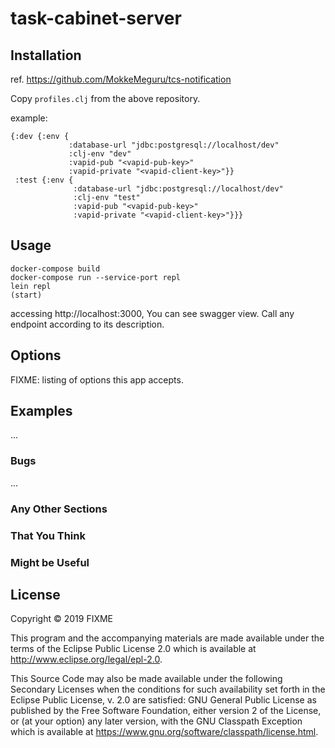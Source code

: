 # task-cabinet-server


## Installation
ref. https://github.com/MokkeMeguru/tcs-notification

Copy `profiles.clj` from the above repository.

example:
```
{:dev {:env {
             :database-url "jdbc:postgresql://localhost/dev"
             :clj-env "dev"
             :vapid-pub "<vapid-pub-key>"
             :vapid-private "<vapid-client-key>"}}
 :test {:env {
              :database-url "jdbc:postgresql://localhost/dev"
              :clj-env "test"
              :vapid-pub "<vapid-pub-key>"
              :vapid-private "<vapid-client-key>"}}}
```
## Usage

```
docker-compose build
docker-compose run --service-port repl
lein repl
(start)
```
accessing http://localhost:3000, You can see swagger view. Call any endpoint according to its description.

## Options

FIXME: listing of options this app accepts.

## Examples

...

### Bugs

...

### Any Other Sections
### That You Think
### Might be Useful

## License

Copyright © 2019 FIXME

This program and the accompanying materials are made available under the
terms of the Eclipse Public License 2.0 which is available at
http://www.eclipse.org/legal/epl-2.0.

This Source Code may also be made available under the following Secondary
Licenses when the conditions for such availability set forth in the Eclipse
Public License, v. 2.0 are satisfied: GNU General Public License as published by
the Free Software Foundation, either version 2 of the License, or (at your
option) any later version, with the GNU Classpath Exception which is available
at https://www.gnu.org/software/classpath/license.html.
